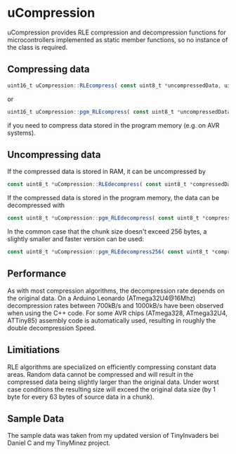 # uCompression
uCompression provides RLE compression and decompression functions for microcontrollers implemented as static member functions, 
 so no instance of the class is required.

## Compressing data

```javascript
uint16_t uCompression::RLEcompress( const uint8_t *uncompressedData, uint8_t *compressedData, uint16_t chunkSize );
```
or

```javascript
uint16_t uCompression::pgm_RLEcompress( const uint8_t *uncompressedData, uint8_t *compressedData, uint16_t chunkSize );
```
if you need to compress data stored in the program memory (e.g. on AVR systems).


## Uncompressing data
If the compressed data is stored in RAM, it can be uncompressed by

```javascript
const uint8_t *uCompression::RLEdecompress( const uint8_t *compressedData, uint8_t *uncompressedData, uint16_t chunkSize );
```

If the compressed data is stored in the program memory, the data can be decompressed with

```javascript
const uint8_t *uCompression::pgm_RLEdecompress( const uint8_t *compressedData, uint8_t *uncompressedData, uint16_t chunkSize );
```

In the common case that the chunk size doesn't exceed 256 bytes, a slightly smaller and faster version can be used:

```javascript
const uint8_t *uCompression::pgm_RLEdecompress256( const uint8_t *compressedData, uint8_t *uncompressedData, uint8_t chunkSize );
```


## Performance
 As with most compression algorithms, the decompression rate depends on the original data.
 On a Arduino Leonardo (ATmega32U4@16Mhz) decompression rates between 700kB/s and 1000kB/s have been 
 observed when using the C++ code. For some AVR chips (ATmega328, ATmega32U4, ATTiny85) assembly code
 is automatically used, resulting in roughly the double decompression Speed.

## Limitiations
RLE algorithms are specialized on efficiently compressing constant data areas. Random data cannot be compressed and will result in the compressed data being slightly larger than the original data.
 Under worst case conditions the resulting size will exceed the original data size (by 1 byte for every
 63 bytes of source data in a chunk).

## Sample Data
The sample data was taken from my updated version of TinyInvaders bei Daniel C and my TinyMinez project.